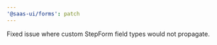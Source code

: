 ```yaml
---
'@saas-ui/forms': patch
---
```


Fixed issue where custom StepForm field types would not propagate.

